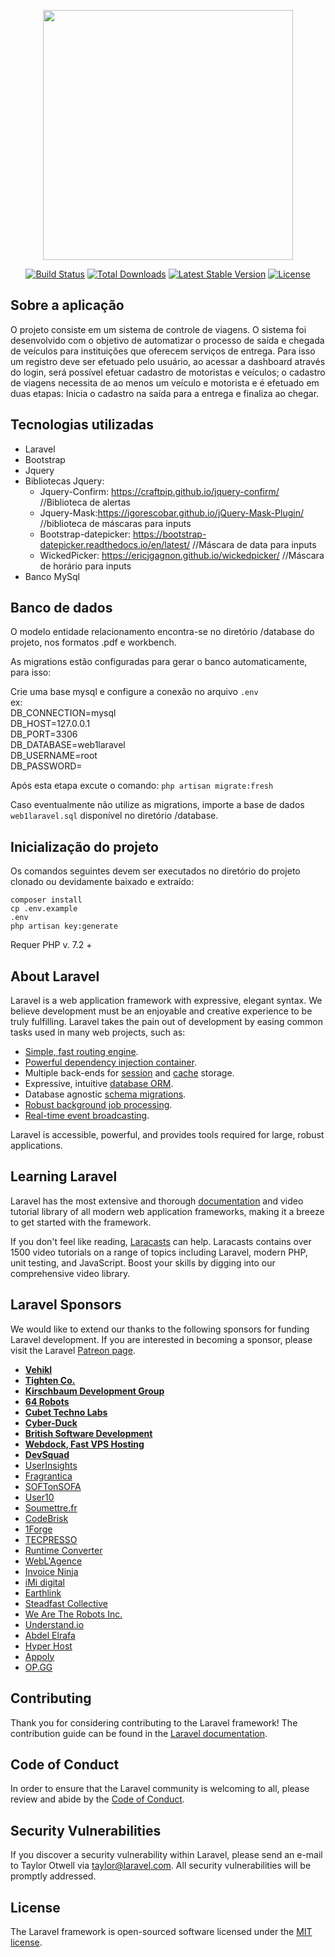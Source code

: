 <p align="center"><img src="https://res.cloudinary.com/dtfbvvkyp/image/upload/v1566331377/laravel-logolockup-cmyk-red.svg" width="400"></p>

<p align="center">
<a href="https://travis-ci.org/laravel/framework"><img src="https://travis-ci.org/laravel/framework.svg" alt="Build Status"></a>
<a href="https://packagist.org/packages/laravel/framework"><img src="https://poser.pugx.org/laravel/framework/d/total.svg" alt="Total Downloads"></a>
<a href="https://packagist.org/packages/laravel/framework"><img src="https://poser.pugx.org/laravel/framework/v/stable.svg" alt="Latest Stable Version"></a>
<a href="https://packagist.org/packages/laravel/framework"><img src="https://poser.pugx.org/laravel/framework/license.svg" alt="License"></a>
</p>

## Sobre a aplicação

O projeto consiste em um sistema de controle de viagens. O sistema foi desenvolvido com o objetivo de automatizar o processo de saída e chegada de veículos para instituições que oferecem serviços de entrega. Para isso um registro deve ser efetuado pelo usuário, ao acessar a dashboard através do login, será possível efetuar cadastro de motoristas e veículos; o cadastro de viagens necessita de ao menos um veículo e motorista e é efetuado em duas etapas: Inicia o cadastro na saída para a entrega e finaliza ao chegar.

## Tecnologias utilizadas
<ul>
<li>Laravel</li>
<li>Bootstrap</li>
<li>Jquery</li>
<li>
    Bibliotecas Jquery:
    <ul>
        <li>Jquery-Confirm: <a href="https://craftpip.github.io/jquery-confirm/" target="_blank">https://craftpip.github.io/jquery-confirm/</a>  //Biblioteca de alertas</li>
        <li>Jquery-Mask:<a href="https://igorescobar.github.io/jQuery-Mask-Plugin/" target="_blank">https://igorescobar.github.io/jQuery-Mask-Plugin/</a>   //biblioteca de máscaras para inputs</li>
        <li>Bootstrap-datepicker: <a href="https://bootstrap-datepicker.readthedocs.io/en/latest/" target="_blank">https://bootstrap-datepicker.readthedocs.io/en/latest/</a>  //Máscara de data para inputs</li>
        <li>WickedPicker: <a href=" https://ericjgagnon.github.io/wickedpicker/" target="_blank"> https://ericjgagnon.github.io/wickedpicker/</a> //Máscara de horário para inputs</li>
    </ul>
</li>
<li>Banco MySql</li>
</ul>

## Banco de dados
O modelo entidade relacionamento encontra-se no diretório /database do projeto, nos formatos .pdf e workbench.
<p>As migrations estão configuradas para gerar o banco automaticamente, para isso: </p>
    Crie uma base mysql e configure a conexão no arquivo <code>.env</code><br/>
    ex: <br>
    DB_CONNECTION=mysql <br>
    DB_HOST=127.0.0.1 <br>
    DB_PORT=3306 <br>
    DB_DATABASE=web1laravel <br>
    DB_USERNAME=root <br>
    DB_PASSWORD=
    <p>Após esta etapa excute o comando: <code>php artisan migrate:fresh</code> </p>

Caso eventualmente não utilize as migrations, importe a base de dados <code>web1laravel.sql</code> disponível no diretório /database.

## Inicialização do projeto
<p>Os comandos seguintes devem ser executados no diretório do projeto clonado ou devidamente baixado e extraído:</p>

<code>composer install</code><br>
<code>cp .env.example .env</code><br>
<code>php artisan key:generate</code><br>

Requer PHP v. 7.2 +

## About Laravel

Laravel is a web application framework with expressive, elegant syntax. We believe development must be an enjoyable and creative experience to be truly fulfilling. Laravel takes the pain out of development by easing common tasks used in many web projects, such as:

- [Simple, fast routing engine](https://laravel.com/docs/routing).
- [Powerful dependency injection container](https://laravel.com/docs/container).
- Multiple back-ends for [session](https://laravel.com/docs/session) and [cache](https://laravel.com/docs/cache) storage.
- Expressive, intuitive [database ORM](https://laravel.com/docs/eloquent).
- Database agnostic [schema migrations](https://laravel.com/docs/migrations).
- [Robust background job processing](https://laravel.com/docs/queues).
- [Real-time event broadcasting](https://laravel.com/docs/broadcasting).

Laravel is accessible, powerful, and provides tools required for large, robust applications.

## Learning Laravel

Laravel has the most extensive and thorough [documentation](https://laravel.com/docs) and video tutorial library of all modern web application frameworks, making it a breeze to get started with the framework.

If you don't feel like reading, [Laracasts](https://laracasts.com) can help. Laracasts contains over 1500 video tutorials on a range of topics including Laravel, modern PHP, unit testing, and JavaScript. Boost your skills by digging into our comprehensive video library.

## Laravel Sponsors

We would like to extend our thanks to the following sponsors for funding Laravel development. If you are interested in becoming a sponsor, please visit the Laravel [Patreon page](https://patreon.com/taylorotwell).

- **[Vehikl](https://vehikl.com/)**
- **[Tighten Co.](https://tighten.co)**
- **[Kirschbaum Development Group](https://kirschbaumdevelopment.com)**
- **[64 Robots](https://64robots.com)**
- **[Cubet Techno Labs](https://cubettech.com)**
- **[Cyber-Duck](https://cyber-duck.co.uk)**
- **[British Software Development](https://www.britishsoftware.co)**
- **[Webdock, Fast VPS Hosting](https://www.webdock.io/en)**
- **[DevSquad](https://devsquad.com)**
- [UserInsights](https://userinsights.com)
- [Fragrantica](https://www.fragrantica.com)
- [SOFTonSOFA](https://softonsofa.com/)
- [User10](https://user10.com)
- [Soumettre.fr](https://soumettre.fr/)
- [CodeBrisk](https://codebrisk.com)
- [1Forge](https://1forge.com)
- [TECPRESSO](https://tecpresso.co.jp/)
- [Runtime Converter](http://runtimeconverter.com/)
- [WebL'Agence](https://weblagence.com/)
- [Invoice Ninja](https://www.invoiceninja.com)
- [iMi digital](https://www.imi-digital.de/)
- [Earthlink](https://www.earthlink.ro/)
- [Steadfast Collective](https://steadfastcollective.com/)
- [We Are The Robots Inc.](https://watr.mx/)
- [Understand.io](https://www.understand.io/)
- [Abdel Elrafa](https://abdelelrafa.com)
- [Hyper Host](https://hyper.host)
- [Appoly](https://www.appoly.co.uk)
- [OP.GG](https://op.gg)

## Contributing

Thank you for considering contributing to the Laravel framework! The contribution guide can be found in the [Laravel documentation](https://laravel.com/docs/contributions).

## Code of Conduct

In order to ensure that the Laravel community is welcoming to all, please review and abide by the [Code of Conduct](https://laravel.com/docs/contributions#code-of-conduct).

## Security Vulnerabilities

If you discover a security vulnerability within Laravel, please send an e-mail to Taylor Otwell via [taylor@laravel.com](mailto:taylor@laravel.com). All security vulnerabilities will be promptly addressed.

## License

The Laravel framework is open-sourced software licensed under the [MIT license](https://opensource.org/licenses/MIT).
